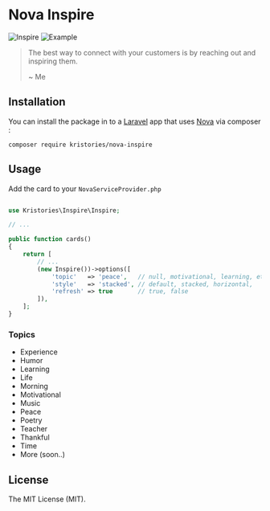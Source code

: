 # Nova Inspire

![Inspire](https://i.imgur.com/vqc5xFH.png)
![Example](https://i.imgur.com/A8F1R8j.png)

> The best way to connect with your customers is by reaching out and inspiring them.
>
> ~ Me

## Installation 

You can install the package in to a [Laravel](http://laravel.com) app that uses [Nova](http://nova.laravel.com) via composer :

```cli
composer require kristories/nova-inspire
```


## Usage

Add the card to your `NovaServiceProvider.php`


```php

use Kristories\Inspire\Inspire;

// ...

public function cards()
{
    return [
        // ...
        (new Inspire())->options([
            'topic'   => 'peace',   // null, motivational, learning, etc
            'style'   => 'stacked', // default, stacked, horizontal,
            'refresh' => true       // true, false
        ]),
    ];
}
```

### Topics

- Experience
- Humor
- Learning
- Life
- Morning
- Motivational
- Music
- Peace
- Poetry
- Teacher
- Thankful
- Time
- More (soon..)

## License

The MIT License (MIT).
